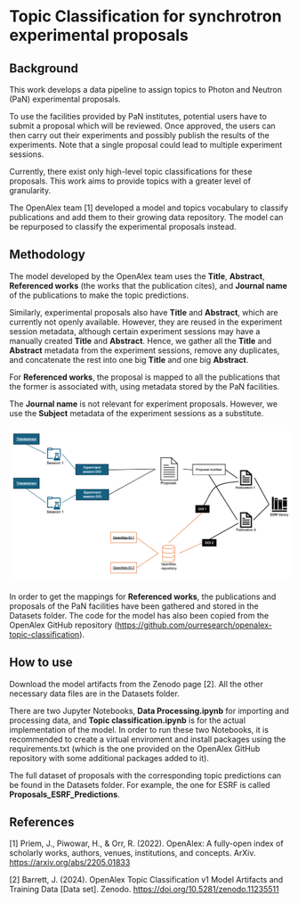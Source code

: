 # Topic Classification for synchrotron experimental proposals
## Background
This work develops a data pipeline to assign topics to Photon and Neutron (PaN) experimental proposals.

To use the facilities provided by PaN institutes, potential users have to submit a proposal which will be reviewed. Once approved, the users can then carry out their experiments and possibly publish the results of the experiments. Note that a single proposal could lead to multiple experiment sessions.

Currently, there exist only high-level topic classifications for these proposals. This work aims to provide topics with a greater level of granularity.

The OpenAlex team [1] developed a model and topics vocabulary to classify publications and add them to their growing data repository. The model can be repurposed to classify the experimental proposals instead.

## Methodology
The model developed by the OpenAlex team uses the **Title**, **Abstract**, **Referenced works** (the works that the publication cites), and **Journal name** of the publications to make the topic predictions. 

Similarly, experimental proposals also have **Title** and **Abstract**, which are currently not openly available. However, they are reused in the experiment session metadata, although certain experiment sessions may have a manually created **Title** and **Abstract**. Hence, we gather all the **Title** and **Abstract** metadata from the experiment sessions, remove any duplicates, and concatenate the rest into one big **Title** and one big **Abstract**. 

For **Referenced works**, the proposal is mapped to all the publications that the former is associated with, using metadata stored by the PaN facilities. 

The **Journal name** is not relevant for experiment proposals. However, we use the **Subject** metadata of the experiment sessions as a substitute.

![alt text](image.png)

In order to get the mappings for **Referenced works**, the publications and proposals of the PaN facilities have been gathered and stored in the Datasets folder. The code for the model has also been copied from the OpenAlex GitHub repository (https://github.com/ourresearch/openalex-topic-classification).

## How to use
Download the model artifacts from the Zenodo page [2]. All the other necessary data files are in the Datasets folder. 

There are two Jupyter Notebooks, **Data Processing.ipynb** for importing and processing data, and **Topic classification.ipynb** is for the actual implementation of the model. In order to run these two Notebooks, it is recommended to create a virtual enviroment and install packages using the requirements.txt (which is the one provided on the OpenAlex GitHub repository with some additional packages added to it).

The full dataset of proposals with the corresponding topic predictions can be found in the Datasets folder. For example, the one for ESRF is called **Proposals_ESRF_Predictions**.

## References
[1] Priem, J., Piwowar, H., & Orr, R. (2022). OpenAlex: A fully-open index of scholarly works, authors, venues, institutions, and concepts. ArXiv. https://arxiv.org/abs/2205.01833

[2] Barrett, J. (2024). OpenAlex Topic Classification v1 Model Artifacts and Training Data [Data set]. Zenodo. https://doi.org/10.5281/zenodo.11235511
